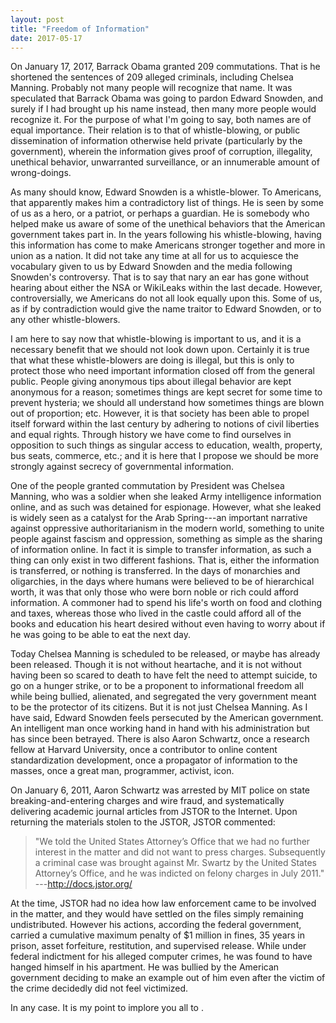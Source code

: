 ```yaml
---
layout: post
title: "Freedom of Information"
date: 2017-05-17
---
```


On January 17, 2017, Barrack Obama granted 209 commutations. That is he
shortened the sentences of 209 alleged criminals, including Chelsea
Manning. Probably not many people will recognize that name. It was
speculated that Barrack Obama was going to pardon Edward Snowden, and
surely if I had brought up his name instead, then many more people would
recognize it. For the purpose of what I'm going to say, both names are
of equal importance. Their relation is to that of whistle-blowing, or
public dissemination of information otherwise held private (particularly
by the government), wherein the information gives proof of corruption,
illegality, unethical behavior, unwarranted surveillance, or an
innumerable amount of wrong-doings.

As many should know, Edward Snowden is a whistle-blower. To Americans,
that apparently makes him a contradictory list of things. He is seen by
some of us as a hero, or a patriot, or perhaps a guardian. He is
somebody who helped make us aware of some of the unethical behaviors
that the American government takes part in. In the years following his
whistle-blowing, having this information has come to make Americans
stronger together and more in union as a nation. It did not take any
time at all for us to acquiesce the vocabulary given to us by Edward
Snowden and the media following Snowden's controversy. That is to say
that nary an ear has gone without hearing about either the NSA or
WikiLeaks within the last decade. However, controversially, we Americans
do not all look equally upon this. Some of us, as if by contradiction
would give the name traitor to Edward Snowden, or to any other
whistle-blowers.

I am here to say now that whistle-blowing is important to us, and it is
a necessary benefit that we should not look down upon. Certainly it is
true that what these whistle-blowers are doing is illegal, but this is
only to protect those who need important information closed off from the
general public. People giving anonymous tips about illegal behavior are
kept anonymous for a reason; sometimes things are kept secret for some
time to prevent hysteria; we should all understand how sometimes things
are blown out of proportion; etc. However, it is that society has been
able to propel itself forward within the last century by adhering to
notions of civil liberties and equal rights. Through history we have
come to find ourselves in opposition to such things as singular access
to education, wealth, property, bus seats, commerce, etc.; and it is
here that I propose we should be more strongly against secrecy of
governmental information.

One of the people granted commutation by President was Chelsea Manning,
who was a soldier when she leaked Army intelligence information online,
and as such was detained for espionage. However, what she leaked is
widely seen as a catalyst for the Arab Spring---an important narrative
against oppressive authoritarianism in the modern world, something to
unite people against fascism and oppression, something as simple as the
sharing of information online. In fact it is simple to transfer
information, as such a thing can only exist in two different fashions.
That is, either the information is transferred, or nothing is
transferred. In the days of monarchies and oligarchies, in the days
where humans were believed to be of hierarchical worth, it was that only
those who were born noble or rich could afford information. A commoner
had to spend his life's worth on food and clothing and taxes, whereas
those who lived in the castle could afford all of the books and
education his heart desired without even having to worry about if he was
going to be able to eat the next day.

Today Chelsea Manning is scheduled to be released, or maybe has already
been released. Though it is not without heartache, and it is not without
having been so scared to death to have felt the need to attempt suicide,
to go on a hunger strike, or to be a proponent to informational freedom
all while being bullied, alienated, and segregated the very government
meant to be the protector of its citizens. But it is not just Chelsea
Manning. As I have said, Edward Snowden feels persecuted by the American
government. An intelligent man once working hand in hand with his
administration but has since been betrayed. There is also Aaron
Schwartz, once a research fellow at Harvard University, once a
contributor to online content standardization development, once a
propagator of information to the masses, once a great man, programmer,
activist, icon.

On January 6, 2011, Aaron Schwartz was arrested by MIT police on state
breaking-and-entering charges and wire fraud, and systematically
delivering academic journal articles from JSTOR to the Internet. Upon
returning the materials stolen to the JSTOR, JSTOR commented:

> "We told the United States Attorney’s Office that we had no further
> interest in the matter and did not want to press charges. Subsequently
> a criminal case was brought against Mr. Swartz by the United States
> Attorney’s Office, and he was indicted on felony charges in July
> 2011." ---<http://docs.jstor.org/>

At the time, JSTOR had no idea how law enforcement came to be involved
in the matter, and they would have settled on the files simply remaining
undistributed. However his actions, according the federal government,
carried a cumulative maximum penalty of \$1 million in fines, 35 years
in prison, asset forfeiture, restitution, and supervised release. While
under federal indictment for his alleged computer crimes, he was found
to have hanged himself in his apartment. He was bullied by the American
government deciding to make an example out of him even after the victim
of the crime decidedly did not feel victimized.

In any case. It is my point to implore you all to .
